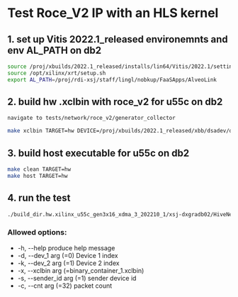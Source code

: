# Test Roce_V2 IP with an HLS kernel

## 1. set up Vitis 2022.1_released environemnts and env AL_PATH on db2

```sh
source /proj/xbuilds/2022.1_released/installs/lin64/Vitis/2022.1/settings64.sh
source /opt/xilinx/xrt/setup.sh
export AL_PATH=/proj/rdi-xsj/staff/lingl/nobkup/FaaSApps/AlveoLink
```

## 2. build hw .xclbin with roce_v2 for u55c on db2

```sh
navigate to tests/network/roce_v2/generator_collector

make xclbin TARGET=hw DEVICE=/proj/xbuilds/2022.1_released/xbb/dsadev/opt/xilinx/platforms/xilinx_u55c_gen3x16_xdma_3_202210_1/xilinx_u55c_gen3x16_xdma_3_202210_1.xpfm INTERFACE=3

```

## 3. build host executable for u55c on db2

```sh
make clean TARGET=hw
make host TARGET=hw
```

## 4. run the test

```sh
./build_dir.hw.xilinx_u55c_gen3x16_xdma_3_202210_1/xsj-dxgradb02/HiveNet_test.exe -x /proj/rdi-xsj/staff/lingl/nobkup/xclbins/network_tests/roce_v2/generator_collector/hiveNetTest.xclbin -s 0 -c 53
```

### Allowed options:
  * -h, --help                          produce help message
  * -d, --dev_1 arg (=0)                Device 1 index 
  * -k, --dev_2 arg (=1)                Device 2 index
  * -x, --xclbin arg (=binary_container_1.xclbin)
  * -s, --sender_id arg (=1)            sender device id
  * -c, --cnt arg (=32)                 packet count



